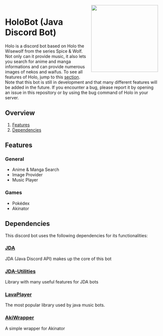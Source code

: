 <img align="right" src="https://github.com/xHarlock/HoloBot/blob/master/assets/logo.png" height="220" width="220">

# HoloBot (Java Discord Bot)

Holo is a discord bot based on Holo the Wisewolf from the series Spice & Wolf. Not only can it provide music, it also lets you search for anime and manga informations and can provide numerous images of nekos and waifus. To see all features of Holo, jump to this [section](#features).
<br>Note that this bot is still in development and that many different features will be added in the future. If you encounter a bug, please report it by opening an issue in this repository or by using the bug command of Holo in your server.

## Overview

1. [Features](#features)
2. [Dependencies](#dependencies)

## Features

### General
* Anime & Manga Search
* Image Provider
* Music Player

### Games
* Pokédex
* Akinator

## Dependencies

This discord bot uses the following dependencies for its functionalities:

### [JDA](https://github.com/DV8FromTheWorld/JDA)

JDA (Java Discord API) makes up the core of this bot 

### [JDA-Utilities](https://github.com/JDA-Applications/JDA-Utilities)

Library with many useful features for JDA bots

### [LavaPlayer](https://github.com/sedmelluq/lavaplayer)

The most popular library used by java music bots.

### [AkiWrapper](https://github.com/markozajc/Akiwrapper)

A simple wrapper for Akinator
